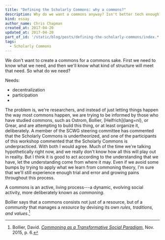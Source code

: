 ```yaml
---
title: "Defining the Scholarly Commons: why a commons?"
description: Why do we want a commons anyway? Isn't better tech enough?
kind: essay
author_name: Chris Chapman
created_at: 2017-04-20
updated_at: 2017-04-20
part_of_id: '/static/blog/posts/defining-the-scholarly-commons/index.*'
tags:
  - Scholarly Commons
---
```


We don't want to create a commons for a commons sake. First we need to know
what we need, and then we'll know what kind of structure will meet that need.
So what do we need?

Needs:

- decentralization
- participation
-

The problem is, we're researchers, and instead of just letting things happen
the way most commons happen, we are trying to be informed by those who have
studied commons, such as Ostrom, Bollier, [Helfrich]{lang=nl}, or Grear, and
are attempting to build this thing, or at least organize it, deliberately. A
member of the SCWG steering committee has commented that the Scholarly Commons
is undertheorized, and one of the participants of this workshop commented that
the Scholarly Commons is underpracticed. With both I would agree. Much of the
time we're talking hypothetically right now, and we really don't know how all
this will play out in reality. But I think it is good to act according to the
understanding that we have, let the understanding come from where it may. Even
if we avoid some bumps by trying to apply what we learn from commoning theory,
I'm sure that we'll still experience enough trial and error and growing pains
throughout this process.

A commons is an active, living process---a dynamic, evolving social activity,
more deliberately known as <dfn id="commoning">commoning</dfn>.

Bollier says that a commons consists not just of a resource, but of a
_community_ that manages a _resource_ by devising its own _rules, traditions,
and values_.[^Bollier-community]

[^Bollier-community]:

    Bollier, David. <a
    href="https://hyp.is/m-y5CiShEeeVrhfwB2Ooww/thenextsystem.org/commoning-as-a-transformative-social-paradigm/">
    <cite>Commoning as a Transformative Social Paradigm</cite></a>, Nov. 2015,
    p. 6.
